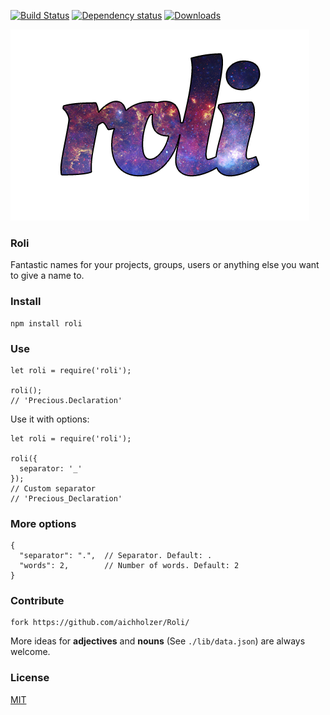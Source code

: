 [![Build Status](https://travis-ci.org/aichholzer/Roli.svg?branch=master)](https://travis-ci.org/aichholzer/Roli)
[![Dependency status](https://gemnasium.com/badges/github.com/aichholzer/Roli.svg)](https://gemnasium.com/github.com/aichholzer/Roli)
[![Downloads](https://img.shields.io/npm/dt/roli.svg)](https://www.npmjs.com/package/roli)

[![roli](media/roli.png)](https://github.com/aichholzer/roli)
### Roli
Fantastic names for your projects, groups, users or anything else you want to give a name to.


### Install
```
npm install roli
```


### Use
```
let roli = require('roli');

roli();
// 'Precious.Declaration'
```

Use it with options:

```
let roli = require('roli');

roli({
  separator: '_'
});
// Custom separator
// 'Precious_Declaration'
```


### More options
```
{
  "separator": ".",  // Separator. Default: .
  "words": 2,        // Number of words. Default: 2
}
```


### Contribute
```
fork https://github.com/aichholzer/Roli/
```

More ideas for **adjectives** and **nouns** (See `./lib/data.json`) are always welcome.


### License

[MIT](https://github.com/aichholzer/Roli/blob/master/LICENSE)

